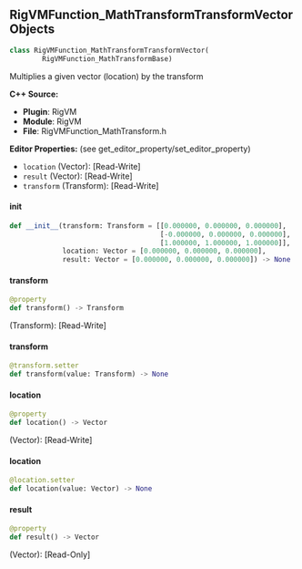 ## RigVMFunction_MathTransformTransformVector Objects

```python
class RigVMFunction_MathTransformTransformVector(
        RigVMFunction_MathTransformBase)
```

Multiplies a given vector (location) by the transform

**C++ Source:**

- **Plugin**: RigVM
- **Module**: RigVM
- **File**: RigVMFunction_MathTransform.h

**Editor Properties:** (see get_editor_property/set_editor_property)

- ``location`` (Vector):  [Read-Write]
- ``result`` (Vector):  [Read-Write]
- ``transform`` (Transform):  [Read-Write]

<a id="unreal.RigVMFunction_MathTransformTransformVector.__init__"></a>

#### __init__

```python
def __init__(transform: Transform = [[0.000000, 0.000000, 0.000000],
                                     [-0.000000, 0.000000, 0.000000],
                                     [1.000000, 1.000000, 1.000000]],
             location: Vector = [0.000000, 0.000000, 0.000000],
             result: Vector = [0.000000, 0.000000, 0.000000]) -> None
```

<a id="unreal.RigVMFunction_MathTransformTransformVector.transform"></a>

#### transform

```python
@property
def transform() -> Transform
```

(Transform):  [Read-Write]

<a id="unreal.RigVMFunction_MathTransformTransformVector.transform"></a>

#### transform

```python
@transform.setter
def transform(value: Transform) -> None
```

<a id="unreal.RigVMFunction_MathTransformTransformVector.location"></a>

#### location

```python
@property
def location() -> Vector
```

(Vector):  [Read-Write]

<a id="unreal.RigVMFunction_MathTransformTransformVector.location"></a>

#### location

```python
@location.setter
def location(value: Vector) -> None
```

<a id="unreal.RigVMFunction_MathTransformTransformVector.result"></a>

#### result

```python
@property
def result() -> Vector
```

(Vector):  [Read-Only]

<a id="unreal.RigUnit_MathTransformTransformVector"></a>
